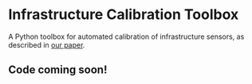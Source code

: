 # Infrastructure Calibration Toolbox

A Python toolbox for automated calibration of infrastructure sensors, as described in [our paper](https://arxiv.org/abs/2304.10814).

## Code coming soon!
